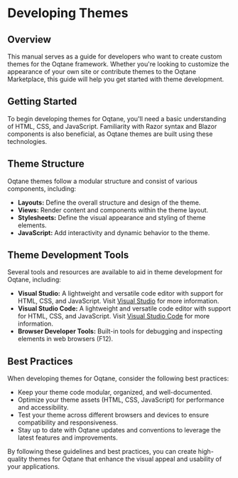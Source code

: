 # Developing Themes

## Overview

This manual serves as a guide for developers who want to create custom themes for the Oqtane framework. Whether you're looking to customize the appearance of your own site or contribute themes to the Oqtane Marketplace, this guide will help you get started with theme development.

## Getting Started

To begin developing themes for Oqtane, you'll need a basic understanding of HTML, CSS, and JavaScript. Familiarity with Razor syntax and Blazor components is also beneficial, as Oqtane themes are built using these technologies.

## Theme Structure

Oqtane themes follow a modular structure and consist of various components, including:

- **Layouts:** Define the overall structure and design of the theme.
- **Views:** Render content and components within the theme layout.
- **Stylesheets:** Define the visual appearance and styling of theme elements.
- **JavaScript:** Add interactivity and dynamic behavior to the theme.

## Theme Development Tools

Several tools and resources are available to aid in theme development for Oqtane, including:

- **Visual Studio:** A lightweight and versatile code editor with support for HTML, CSS, and JavaScript. Visit [Visual Studio](https://visualstudio.microsoft.com) for more information.
- **Visual Studio Code:** A lightweight and versatile code editor with support for HTML, CSS, and JavaScript. Visit [Visual Studio Code](https://code.visualstudio.com) for more information.
- **Browser Developer Tools:** Built-in tools for debugging and inspecting elements in web browsers (F12).

## Best Practices

When developing themes for Oqtane, consider the following best practices:

- Keep your theme code modular, organized, and well-documented.
- Optimize your theme assets (HTML, CSS, JavaScript) for performance and accessibility.
- Test your theme across different browsers and devices to ensure compatibility and responsiveness.
- Stay up to date with Oqtane updates and conventions to leverage the latest features and improvements.

By following these guidelines and best practices, you can create high-quality themes for Oqtane that enhance the visual appeal and usability of your applications.
